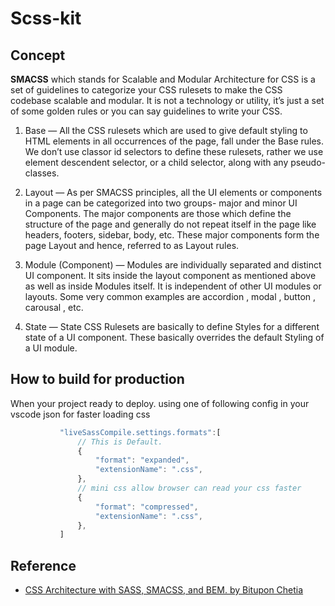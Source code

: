 # Scss-kit

## Concept
**SMACSS** which stands for Scalable and Modular Architecture for CSS is a set of guidelines to categorize your CSS rulesets to make the CSS codebase scalable and modular. It is not a technology or utility, it’s just a set of some golden rules or you can say guidelines to write your CSS.

1. Base — All the CSS rulesets which are used to give default styling to HTML elements in all occurrences of the page, fall under the Base rules. We don’t use classor id selectors to define these rulesets, rather we use element descendent selector, or a child selector, along with any pseudo-classes.

2. Layout — As per SMACSS principles, all the UI elements or components in a page can be categorized into two groups- major and minor UI Components. The major components are those which define the structure of the page and generally do not repeat itself in the page like headers, footers, sidebar, body, etc. These major components form the page Layout and hence, referred to as Layout rules.

3. Module (Component) — Modules are individually separated and distinct UI component. It sits inside the layout component as mentioned above as well as inside Modules itself. It is independent of other UI modules or layouts. Some very common examples are accordion , modal , button , carousal , etc.

4. State — State CSS Rulesets are basically to define Styles for a different state of a UI component. These basically overrides the default Styling of a UI module.

## How to build for production
When your project ready to deploy. using one of following config in your vscode json for faster loading css

 ```js
            "liveSassCompile.settings.formats":[
                // This is Default.
                {
                    "format": "expanded",
                    "extensionName": ".css",
                },
                // mini css allow browser can read your css faster
                {
                    "format": "compressed",
                    "extensionName": ".css",
                },
            ]
```

## Reference
 - [CSS Architecture with SASS, SMACSS, and BEM. by Bitupon Chetia]( https://itnext.io/css-architecture-with-sass-smacss-and-bem-cc618392c148 "Named link title") 